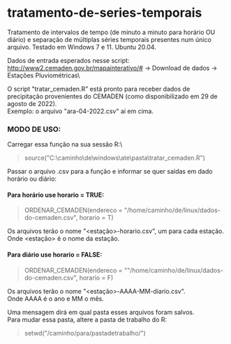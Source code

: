 # tratamento-de-series-temporais

Tratamento de intervalos de tempo (de minuto a minuto para horário OU diário) e separação de múltiplas séries temporais presentes num único arquivo. Testado em Windows 7 e 11. Ubuntu 20.04.

Dados de entrada esperados nesse script: http://www2.cemaden.gov.br/mapainterativo/# -> Download de dados -> Estações Pluviométricas\

O script "tratar_cemaden.R" está pronto para receber dados de precipitação provenientes do CEMADEN (como disponibilizado em 29 de agosto de 2022).\
Exemplo: o arquivo "ara-04-2022.csv" aí em cima.

### MODO DE USO:
Carregar essa função na sua sessão R:\
> source("C:\\caminho\\de\\windows\\ate\\pasta\\tratar_cemaden.R")

Passar o arquivo .csv para a função e informar se quer saídas em dado horário ou diário:

#### Para horário use horario = TRUE:
> ORDENAR_CEMADEN(endereco = "/home/caminho/de/linux/dados-do-cemaden.csv", horario = T)

Os arquivos terão o nome "<estação>-horario.csv", um para cada estação.\
Onde <estação> é o nome da estação.

#### Para diário use horario = FALSE:
> ORDENAR_CEMADEN(endereco = ""/home/caminho/de/linux/dados-do-cemaden.csv", horario = F)

Os arquivos terão o nome "<estação>-AAAA-MM-diario.csv".\
Onde AAAA é o ano e MM o mês.

Uma mensagem dirá em qual pasta esses arquivos foram salvos.\
Para mudar essa pasta, altere a pasta de trabalho do R:
> setwd("/caminho/para/pastadetrabalho/")
